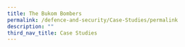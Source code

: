 ```yaml
---
title: The Bukom Bombers
permalink: /defence-and-security/Case-Studies/permalink
description: ""
third_nav_title: Case Studies
---
```

